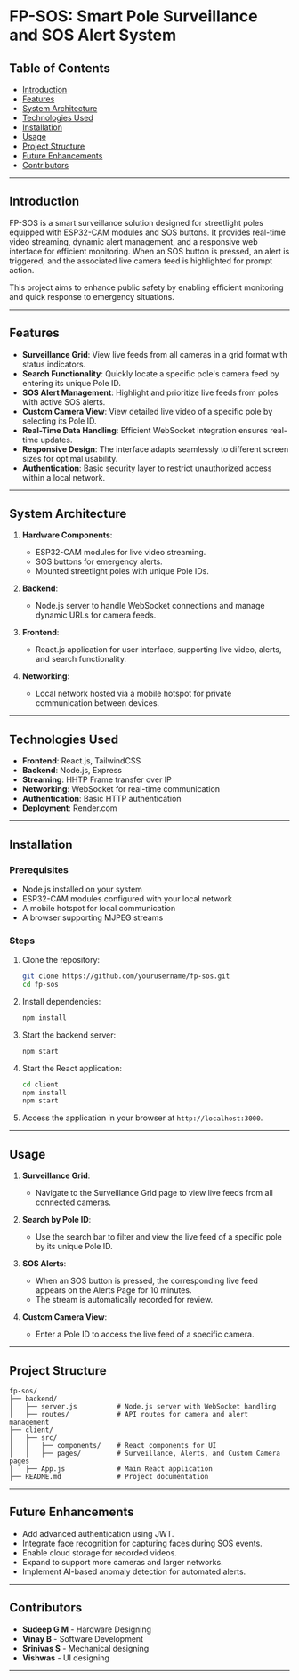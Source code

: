 # FP-SOS: Smart Pole Surveillance and SOS Alert System

## Table of Contents
- [Introduction](#introduction)
- [Features](#features)
- [System Architecture](#system-architecture)
- [Technologies Used](#technologies-used)
- [Installation](#installation)
- [Usage](#usage)
- [Project Structure](#project-structure)
- [Future Enhancements](#future-enhancements)
- [Contributors](#contributors)

---

## Introduction

FP-SOS is a smart surveillance solution designed for streetlight poles equipped with ESP32-CAM modules and SOS buttons. It provides real-time video streaming, dynamic alert management, and a responsive web interface for efficient monitoring. When an SOS button is pressed, an alert is triggered, and the associated live camera feed is highlighted for prompt action. 

This project aims to enhance public safety by enabling efficient monitoring and quick response to emergency situations.

---

## Features

- **Surveillance Grid**: View live feeds from all cameras in a grid format with status indicators.
- **Search Functionality**: Quickly locate a specific pole's camera feed by entering its unique Pole ID.
- **SOS Alert Management**: Highlight and prioritize live feeds from poles with active SOS alerts.
- **Custom Camera View**: View detailed live video of a specific pole by selecting its Pole ID.
- **Real-Time Data Handling**: Efficient WebSocket integration ensures real-time updates.
- **Responsive Design**: The interface adapts seamlessly to different screen sizes for optimal usability.
- **Authentication**: Basic security layer to restrict unauthorized access within a local network.

---

## System Architecture

1. **Hardware Components**:
   - ESP32-CAM modules for live video streaming.
   - SOS buttons for emergency alerts.
   - Mounted streetlight poles with unique Pole IDs.

2. **Backend**:
   - Node.js server to handle WebSocket connections and manage dynamic URLs for camera feeds.

3. **Frontend**:
   - React.js application for user interface, supporting live video, alerts, and search functionality.

4. **Networking**:
   - Local network hosted via a mobile hotspot for private communication between devices.

---

## Technologies Used

- **Frontend**: React.js, TailwindCSS
- **Backend**: Node.js, Express
- **Streaming**: HHTP Frame transfer over IP
- **Networking**: WebSocket for real-time communication
- **Authentication**: Basic HTTP authentication
- **Deployment**: Render.com

---

## Installation

### Prerequisites
- Node.js installed on your system
- ESP32-CAM modules configured with your local network
- A mobile hotspot for local communication
- A browser supporting MJPEG streams

### Steps
1. Clone the repository:
   ```bash
   git clone https://github.com/yourusername/fp-sos.git
   cd fp-sos
   ```
2. Install dependencies:
   ```bash
   npm install
   ```
3. Start the backend server:
   ```bash
   npm start
   ```
4. Start the React application:
   ```bash
   cd client
   npm install
   npm start
   ```
5. Access the application in your browser at `http://localhost:3000`.

---

## Usage

1. **Surveillance Grid**:
   - Navigate to the Surveillance Grid page to view live feeds from all connected cameras.

2. **Search by Pole ID**:
   - Use the search bar to filter and view the live feed of a specific pole by its unique Pole ID.

3. **SOS Alerts**:
   - When an SOS button is pressed, the corresponding live feed appears on the Alerts Page for 10 minutes.
   - The stream is automatically recorded for review.

4. **Custom Camera View**:
   - Enter a Pole ID to access the live feed of a specific camera.

---

## Project Structure

```
fp-sos/
├── backend/
│   ├── server.js          # Node.js server with WebSocket handling
│   ├── routes/            # API routes for camera and alert management
├── client/
│   ├── src/
│   │   ├── components/    # React components for UI
│   │   ├── pages/         # Surveillance, Alerts, and Custom Camera pages
│   ├── App.js             # Main React application
├── README.md              # Project documentation
```

---

## Future Enhancements

- Add advanced authentication using JWT.
- Integrate face recognition for capturing faces during SOS events.
- Enable cloud storage for recorded videos.
- Expand to support more cameras and larger networks.
- Implement AI-based anomaly detection for automated alerts.

---

## Contributors

- **Sudeep G M** - Hardware Designing
- **Vinay B** - Software Development
- **Srinivas S** - Mechanical designing
- **Vishwas** - UI designing

---
